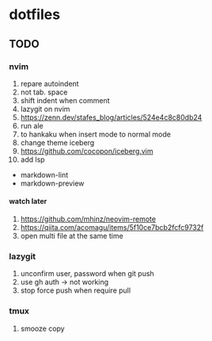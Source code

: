 # dotfiles
## TODO
### nvim
1. repare autoindent
  1. not tab. space
  1. shift indent when comment
1. lazygit on nvim
  1. https://zenn.dev/stafes_blog/articles/524e4c8c80db24
1. run ale
1. to hankaku when insert mode to normal mode 
1. change theme iceberg
  1. https://github.com/cocopon/iceberg.vim
1. add lsp
  - markdown-lint
  - markdown-preview
#### watch later
1. https://github.com/mhinz/neovim-remote
1. https://qiita.com/acomagu/items/5f10ce7bcb2fcfc9732f
  1. open multi file at the same time 

### lazygit
1. unconfirm user, password when git push 
  1. use gh auth -> not working
1. stop force push when require pull 

### tmux
1. smooze copy
